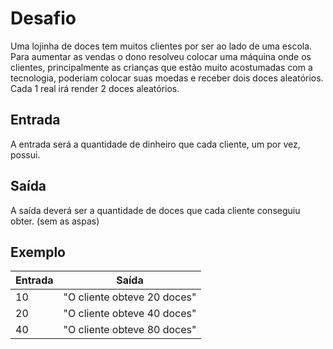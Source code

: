 # Desafio
Uma lojinha de doces tem muitos clientes por ser ao lado de uma escola. Para aumentar as vendas o dono resolveu colocar uma máquina onde os clientes, principalmente as crianças que estão muito acostumadas com a tecnologia, poderiam colocar suas moedas e receber dois doces aleatórios. Cada 1 real irá render 2 doces aleatórios.

## Entrada
A entrada será a quantidade de dinheiro que cada cliente, um por vez, possui.

## Saída
A saída deverá ser a quantidade de doces que cada cliente conseguiu obter. (sem as aspas)

## Exemplo
| Entrada |	Saída |
| --------|-------|
| 10 |	 "O cliente obteve 20 doces" |
| 20 |	 "O cliente obteve 40 doces" |
| 40 |	 "O cliente obteve 80 doces" |
